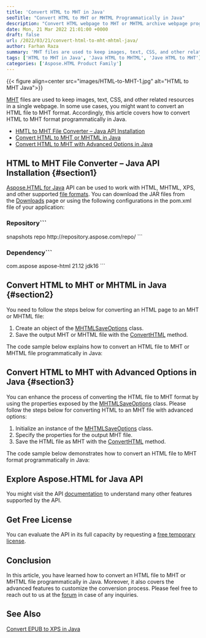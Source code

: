 ```yaml
---
title: 'Convert HTML to MHT in Java'
seoTitle: "Convert HTML to MHT or MHTML Programmatically in Java"
description: "Convert HTML webpage to MHT or MHTML archive webpage programmatically in Java. Export HTML page to single webpage MHT in Java."
date: Mon, 21 Mar 2022 21:01:00 +0000
draft: false
url: /2022/03/21/convert-html-to-mht-mhtml-java/
author: Farhan Raza
summary: 'MHT files are used to keep images, text, CSS, and other related resources in a single webpage. In some use cases, you might want to convert an HTML file to MHT format. Accordingly, this article covers how to **convert HTML to MHT format programmatically in Java.**'
tags: ['HTML to MHT in Java', 'Java HTML to MHTML', 'Jave HTML to MHT']
categories: ['Aspose.HTML Product Family']
---
```




{{< figure align=center src="images/HTML-to-MHT-1.jpg" alt="HTML to MHT Java">}}


[MHT][1] files are used to keep images, text, CSS, and other related resources in a single webpage. In some use cases, you might want to convert an HTML file to MHT format. Accordingly, this article covers how to convert HTML to MHT format programmatically in Java.

*   [HMTL to MHT File Converter – Java API Installation][2]
*   [Convert HTML to MHT or MHTML in Java][3]
*   [Convert HTML to MHT with Advanced Options in Java][4]

## HTML to MHT File Converter – Java API Installation {#section1}

[Aspose.HTML for Java][5] API can be used to work with HTML, MHTML, XPS, and other supported [file formats][6]. You can download the JAR files from the [Downloads][7] page or using the following configurations in the pom.xml file of your application:

### Repository```
 <repositories>
     <repository>
         <id>snapshots</id>
         <name>repo</name>
         <url>http://repository.aspose.com/repo/</url>
     </repository>
</repositories>
```

### Dependency```
 <dependencies>
    <dependency>
        <groupId>com.aspose</groupId>
        <artifactId>aspose-html</artifactId>
        <version>21.12</version>
        <classifier>jdk16</classifier>
    </dependency>
</dependencies>
```

## Convert HTML to MHT or MHTML in Java {#section2}

You need to follow the steps below for converting an HTML page to an MHT or MHTML file:

1.  Create an object of the [MHTMLSaveOptions][8] class.
2.  Save the output MHT or MHTML file with the [ConvertHTML][9] method.

The code sample below explains how to convert an HTML file to MHT or MHTML file programmatically in Java:



## Convert HTML to MHT with Advanced Options in Java {#section3}

You can enhance the process of converting the HTML file to MHT format by using the properties exposed by the [MHTMLSaveOptions][10] class. Please follow the steps below for converting HTML to an MHT file with advanced options:

1.  Initialize an instance of the [MHTMLSaveOptions][11] class.
2.  Specify the properties for the output MHT file.
3.  Save the HTML file as MHT with the [ConvertHTML][12] method.

The code sample below demonstrates how to convert an HTML file to MHT format programmatically in Java:



## Explore Aspose.HTML for Java API

You might visit the API [documentation][13] to understand many other features supported by the API.

## Get Free License

You can evaluate the API in its full capacity by requesting a [free temporary license][14].

## Conclusion

In this article, you have learned how to convert an HTML file to MHT or MHTML file programmatically in Java. Moreover, it also covers the advanced features to customize the conversion process. Please feel free to reach out to us at the [forum][15] in case of any inquiries.

## See Also

[Convert EPUB to XPS in Java][16]




[1]: https://docs.fileformat.com/web/mht/
[2]: #section1
[3]: #section2
[4]: #section3
[5]: https://products.aspose.com/html/java/
[6]: https://docs.aspose.com/html/java/getting-started/supported-file-formats/
[7]: https://downloads.aspose.com/html/java
[8]: https://apireference.aspose.com/html/java/com.aspose.html.saving/MHTMLSaveOptions
[9]: https://apireference.aspose.com/html/java/com.aspose.html.converters/Converter#convertHTML-com.aspose.HTMLDocument-com.aspose.saving.ImageSaveOptions-java.util.Collection-
[10]: https://apireference.aspose.com/html/net/aspose.html.saving/mhtmlsaveoptions
[11]: https://apireference.aspose.com/html/java/com.aspose.html.saving/MHTMLSaveOptions
[12]: https://apireference.aspose.com/html/java/com.aspose.html.converters/Converter#convertHTML-com.aspose.HTMLDocument-com.aspose.saving.ImageSaveOptions-java.util.Collection-
[13]: https://docs.aspose.com/html/java/
[14]: https://purchase.aspose.com/temporary-license
[15]: https://forum.aspose.com/c/html
[16]: https://blog.aspose.com/2022/01/22/convert-epub-xps-java/




